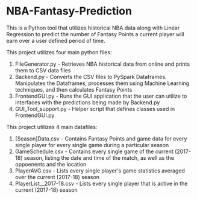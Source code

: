 # NBA-Fantasy-Prediction
This is a Python tool that utilizes historical NBA data along with Linear Regression to predict the number of Fantasy Points a current player will earn over a user defined period of time.

This project utilizes four main python files:
1) FileGenerator.py - Retrieves NBA historical data from online and prints them to CSV data files
2) Backend.py - Converts the CSV files to PySpark Dataframes. Manipulates the Dataframes, processes them using Machine Learning techniques, and then calculates Fantasy Points
3) FrontendGUI.py - Runs the GUI application that the user can utilize to interfaces with the predictions being made by Backend.py 
4) GUI_Tool_support.py - Helper script that defines classes used in FrontendGUI.py

This project utilizes 4 main datafiles:
1) [Season]Data.csv - Contains Fantasy Points and game data for every single player for every single game during a particular season
2) GameSchedule.csv - Contains every single game of the current (2017-18) season, listing the date and time of the match, as well as the oppoenents and the location
3) PlayerAVG.csv - Lists every single player's game statistics averaged over the current (2017-18) season
4) PlayerList__2017-18.csv - Lists every single player that is active in the current (2017-18) season
